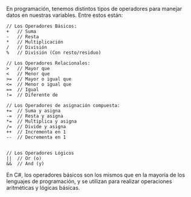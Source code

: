 En programación, tenemos distintos tipos de operadores para manejar datos en nuestras variables\. Entre estos están:

```
// Los Operadores Básicos:
+   // Suma
-   // Resta
*   // Multiplicación
/   // División
%   // División (Con resto/residuo)

// Los Operadores Relacionales:
>   // Mayor que
<   // Menor que
>=  // Mayor o igual que
<=  // Menor o igual que
==  // Igual
!=  // Diferente de

// Los Operadores de asignación compuesta:
+=  // Suma y asigna
-=  // Resta y asigna
*=  // Multiplica y asigna
/=  // Divide y asigna
++  // Incrementa en 1
--  // Decrementa en 1


// Los Operadores Lógicos
||  // Or (o)
&&  // And (y)
```
En C\#, los operadores básicos son los mismos que en la mayoría de los lenguajes de programación, y se utilizan para realizar operaciones aritméticas y lógicas básicas\.

